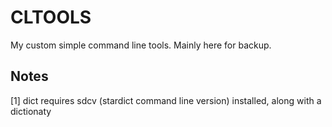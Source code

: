 # CLTOOLS

My custom simple command line tools. Mainly here for backup.

## Notes

[1] dict requires sdcv (stardict command line version) installed, along with a dictionaty
